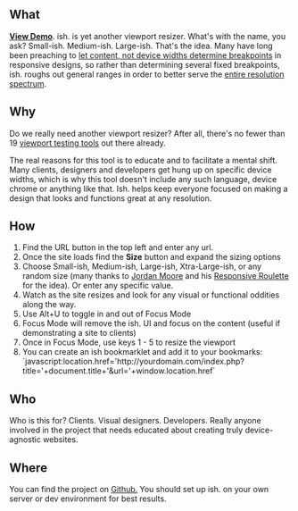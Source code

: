 ## What
<strong><a href="http://bradfrostweb.com/demo/ish/">View Demo</a></strong>. ish. is yet another viewport resizer. What's with the name, you ask? Small-ish. Medium-ish. Large-ish. That's the idea. Many have long been preaching to <a href="http://www.netmagazine.com/tutorials/determining-breakpoints-responsive-design">let content, not device widths determine breakpoints</a> in responsive designs, so rather than determining several fixed breakpoints, ish. roughs out general ranges in order to better serve the <a href="http://static.lukew.com/unified_device_design.png">entire resolution spectrum</a>. 

## Why</h2>
Do we really need another viewport resizer? After all, there's no fewer than 19 <a href="http://bradfrost.github.com/this-is-responsive/resources.html#viewport-testing">viewport testing tools</a> out there already. 

The real reasons for this tool is to educate and to facilitate a mental shift. Many clients, designers and developers get hung up on specific device widths, which is why this tool doesn't include any such language, device chrome or anything like that. Ish. helps keep everyone focused on making a design that looks and functions great at any resolution.

## How
<ol>
<li>Find the URL button in the top left and enter any url.</li>
<li>Once the site loads find the <strong>Size</strong> button and expand the sizing options</li>
<li>Choose Small-ish, Medium-ish, Large-ish, Xtra-Large-ish, or any random size (many thanks to <a href="https://twitter.com/jordanmoore">Jordan Moore</a> and his <a href="http://www.jordanm.co.uk/lab/responsiveroulette"> Responsive Roulette</a> for the idea). Or enter any specific value.</li>
<li>Watch as the site resizes and look for any visual or functional oddities along the way.</li>
<li>Use Alt+U to toggle in and out of Focus Mode</li>
<li>Focus Mode will remove the ish. UI and focus on the content (useful if demonstrating a site to clients)</li>
<li>Once in Focus Mode, use keys 1 - 5 to resize the viewport</li>
<li>You can create an ish bookmarklet and add it to your bookmarks: `javascript:location.href='http://yourdomain.com/index.php?title='+document.title+'&url='+window.location.href`</li>
</ol>

## Who
Who is this for? Clients. Visual designers. Developers. Really anyone involved in the project that needs educated about creating truly device-agnostic websites.

## Where
You can find the project on <a href="https://github.com/bradfrost/ish.">Github.</a> You should set up ish. on your own server or dev environment for best results.